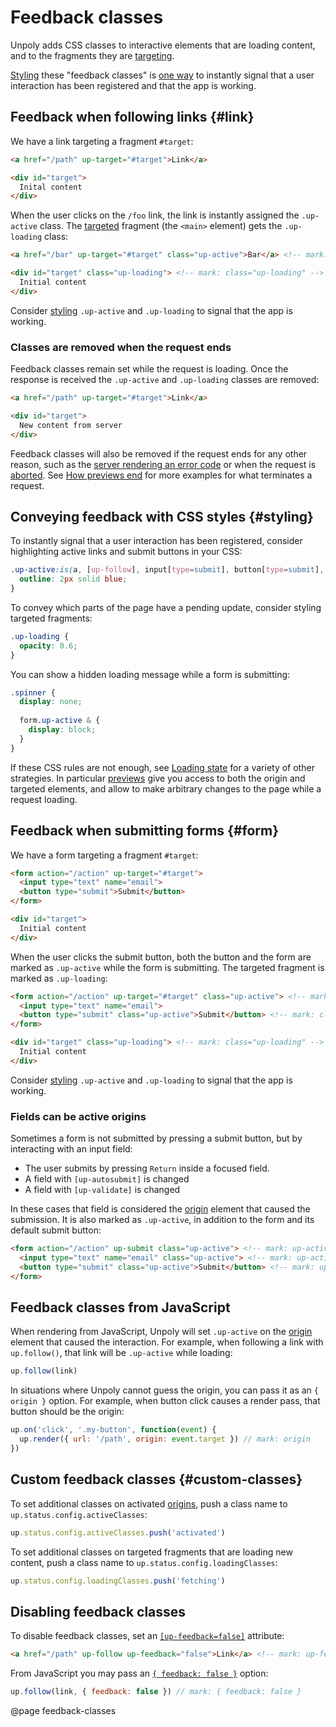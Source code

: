 Feedback classes
================

Unpoly adds CSS classes to interactive elements that are loading content,
and to the fragments they are [targeting](/targeting-fragments).

[Styling](#styling) these "feedback classes" is [one way](/loading-state) to instantly signal
that a user interaction has been registered and that the app is working.


## Feedback when following links {#link}

We have a link targeting a fragment `#target`:

```html
<a href="/path" up-target="#target">Link</a>

<div id="target">
  Inital content
</div>
```

When the user clicks on the `/foo` link, the link is instantly assigned the `.up-active` class.
The [targeted](/targeting-fragments) fragment (the `<main>` element) gets the `.up-loading` class:

```html
<a href="/bar" up-target="#target" class="up-active">Bar</a> <!-- mark: class="up-active" -->

<div id="target" class="up-loading"> <!-- mark: class="up-loading" -->
  Initial content
</div>
```

Consider [styling](#styling) <code autolink="false">.up-active</code> and <code autolink="false">.up-loading</code>
to signal that the app is working.


### Classes are removed when the request ends

Feedback classes remain set while the request is loading.
Once the response is received the `.up-active` and `.up-loading` classes are removed:

```html
<a href="/path" up-target="#target">Link</a>

<div id="target">
  New content from server
</div>
```

Feedback classes will also be removed if the request ends for any other reason,
such as the [server rendering an error code](/failed-responses#fail-options)
or when the request is [aborted](/aborting-requests). See [How previews end](/previews#ending)
for more examples for what terminates a request.


## Conveying feedback with CSS styles {#styling}

To instantly signal that a user interaction has been registered,
consider highlighting active links and submit buttons in your CSS:

```css
.up-active:is(a, [up-follow], input[type=submit], button[type=submit], button:not([type])) {
  outline: 2px solid blue;
}
```

To convey which parts of the page have a pending update, consider styling targeted fragments:

```css
.up-loading {
  opacity: 0.6;
}
```

You can show a hidden loading message while a form is submitting:

```css
.spinner {
  display: none;
  
  form.up-active & {
    display: block;
  }
}
```

If these CSS rules are not enough, see [Loading state](/loading-state) for a variety
of other strategies. In particular [previews](/previews) give you access to both the origin and
targeted elements, and allow to make arbitrary changes to the page while a request loading.


## Feedback when submitting forms {#form}

We have a form targeting a fragment `#target`:

```html
<form action="/action" up-target="#target">
  <input type="text" name="email">
  <button type="submit">Submit</button>
</form>

<div id="target">
  Initial content
</div>
```

When the user clicks the submit button, both the button and the form are marked as `.up-active`
while the form is submitting. The targeted fragment is marked as `.up-loading`:

```html
<form action="/action" up-target="#target" class="up-active"> <!-- mark: class="up-active" -->
  <input type="text" name="email">
  <button type="submit" class="up-active">Submit</button> <!-- mark: class="up-active" -->
</form>

<div id="target" class="up-loading"> <!-- mark: class="up-loading" -->
  Initial content
</div>
```

Consider [styling](#styling) <code autolink="false">.up-active</code> and <code autolink="false">.up-loading</code>
to signal that the app is working.


### Fields can be active origins

Sometimes a form is not submitted by pressing a submit button, but by interacting with an input field:

- The user submits by pressing `Return` inside a focused field.
- A field with `[up-autosubmit]` is changed
- A field with `[up-validate]` is changed

In these cases that field is considered the [origin](/origin) element that
caused the submission. It is also marked as `.up-active`, in addition to the form and its default submit button:

```html
<form action="/action" up-submit class="up-active"> <!-- mark: up-active -->
  <input type="text" name="email" class="up-active"> <!-- mark: up-active -->
  <button type="submit" class="up-active">Submit</button> <!-- mark: up-active -->
</form>
```


## Feedback classes from JavaScript

When rendering from JavaScript, Unpoly will set `.up-active` on the [origin](/origin) element
that caused the interaction. For example, when following a link with `up.follow()`, that link
will be `.up-active` while loading:

```js
up.follow(link)
```

In situations where Unpoly cannot guess the origin, you can pass it as an `{ origin }` option.
For example, when button click causes a render pass, that button should be the origin:

```js
up.on('click', '.my-button', function(event) {
  up.render({ url: '/path', origin: event.target }) // mark: origin
})
```


## Custom feedback classes {#custom-classes}

To set additional classes on activated [origins](/origin), push a class name to `up.status.config.activeClasses`:

```js
up.status.config.activeClasses.push('activated')
```

To set additional classes on targeted fragments that are loading new content, push
a class name to `up.status.config.loadingClasses`:

```js
up.status.config.loadingClasses.push('fetching')
```


## Disabling feedback classes

To disable feedback classes, set an
[`[up-feedback=false]`](/up-follow#up-feedback) attribute:


```html
<a href="/path" up-follow up-feedback="false">Link</a> <!-- mark: up-feedback="false" -->
```


From JavaScript you may pass an [`{ feedback: false }`](/up.render#options.feedback) option:

```js
up.follow(link, { feedback: false }) // mark: { feedback: false }
```


@page feedback-classes

